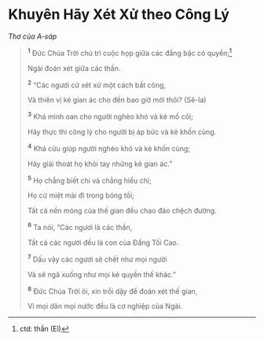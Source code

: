 # Khuyên Hãy Xét Xử theo Công Lý
*Thơ của A-sáp*

> <sup><b>1</b></sup> Đức Chúa Trời chủ trì cuộc họp giữa các đấng bậc có quyền;[^1-f31ac4b4-b31b-45f3-964f-5695fcc68904]
>
> Ngài đoán xét giữa các thần.
>
> <sup><b>2</b></sup> “Các ngươi cứ xét xử một cách bất công,
>
> Và thiên vị kẻ gian ác cho đến bao giờ mới thôi? (Sê-la)
>
> <sup><b>3</b></sup> Khá minh oan cho người nghèo khó và kẻ mồ côi;
>
> Hãy thực thi công lý cho người bị áp bức và kẻ khốn cùng.
>
> <sup><b>4</b></sup> Khá cứu giúp người nghèo khó và kẻ khốn cùng;
>
> Hãy giải thoát họ khỏi tay những kẻ gian ác.”
>
> <sup><b>5</b></sup> Họ chẳng biết chi và chẳng hiểu chi;
>
> Họ cứ miệt mài đi trong bóng tối;
>
> Tất cả nền móng của thế gian đều chao đảo chệch đường.
>
> <sup><b>6</b></sup> Ta nói, “Các ngươi là các thần,
>
> Tất cả các ngươi đều là con của Đấng Tối Cao.
>
> <sup><b>7</b></sup> Dầu vậy các ngươi sẽ chết như mọi người
>
> Và sẽ ngã xuống như mọi kẻ quyền thế khác.”
>
> <sup><b>8</b></sup> Đức Chúa Trời ôi, xin trỗi dậy để đoán xét thế gian,
>
> Vì mọi dân mọi nước đều là cơ nghiệp của Ngài.

[^1-f31ac4b4-b31b-45f3-964f-5695fcc68904]: ctd: thần (El)